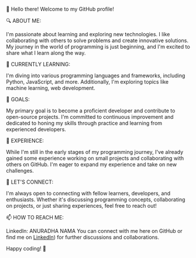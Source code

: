 

<!--
**AnuradhaNama/AnuradhaNama** is a ✨ _special_ ✨ repository because its `README.md` (this file) appears on your GitHub profile.

Here are some ideas to get you started:

- 🔭 I’m currently working on ...
- 🌱 I’m currently learning ...
- 👯 I’m looking to collaborate on ...
- 🤔 I’m looking for help with ...
- 💬 Ask me about ...
- 📫 How to reach me: ...
- 😄 Pronouns: ...
- ⚡ Fun fact: ...
-->
👋 Hello there! Welcome to my GitHub profile!

🔍 ABOUT ME:

I'm passionate about learning and exploring new technologies. I like collaborating with others to solve problems and create innovative solutions. My journey in the world of programming is just beginning, and I'm excited to share what I learn along the way.

🌱 CURRENTLY LEARNING:

I'm diving into various programming languages and frameworks, including Python, JavaScript, and more. Additionally, I'm exploring topics like machine learning, web development.

🚀 GOALS:

My primary goal is to become a proficient developer and contribute to open-source projects. I'm committed to continuous improvement and dedicated to honing my skills through practice and learning from experienced developers.

💼 EXPERIENCE:

While I'm still in the early stages of my programming journey, I've already gained some experience working on small projects and collaborating with others on GitHub. I'm eager to expand my experience and take on new challenges.

🤝 LET'S CONNECT:

I'm always open to connecting with fellow learners, developers, and enthusiasts. Whether it's discussing programming concepts, collaborating on projects, or just sharing experiences, feel free to reach out!

📫 HOW TO REACH ME:


LinkedIn: ANURADHA NAMA
You can connect with me here on GitHub or find me on [LinkedIn](https://www.linkedin.com/in/anuradha-nama-a77972289?utm_source=share&utm_campaign=share_via&utm_content=profile&utm_medium=android_app)) for further discussions and collaborations.

Happy coding! 🚀
